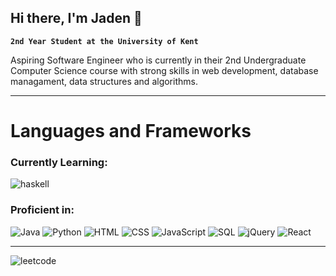 ## Hi there, I'm Jaden 👋

**`2nd Year Student at the University of Kent`**

Aspiring Software Engineer who is currently in their 2nd Undergraduate Computer Science course with strong skills in web development, database managament, data structures and algorithms.

---

<h1>Languages and Frameworks</h1>

<h3>Currently Learning:</h3>
<p>
  <img alt="haskell" src="https://img.shields.io/badge/haskell-5D4F85?logo=haskell&logoColor=white&style=for-the-badge"/>
</p>

<h3>Proficient in:</h3>
<p>
  <img alt="Java" src="https://img.shields.io/badge/Java-000000?logo=OpenJDK&logoColor=white&style=for-the-badge"/>
  <img alt="Python" src="https://img.shields.io/badge/Python-3776AB?logo=Python&logoColor=white&style=for-the-badge"/>
  <img alt="HTML" src="https://img.shields.io/badge/HTML-E34F26?logo=HTML5&logoColor=white&style=for-the-badge"/>
  <img alt="CSS" src="https://img.shields.io/badge/CSS-663399?logo=CSS&logoColor=white&style=for-the-badge"/>
  <img alt="JavaScript" src="https://img.shields.io/badge/JavaScript-F7DF1E?logo=JavaScript&logoColor=white&style=for-the-badge"/>
  <img alt="SQL" src="https://img.shields.io/badge/MySQL-4479A1?logo=MySQL&logoColor=white&style=for-the-badge"/>
  <img alt="jQuery" src="https://img.shields.io/badge/jQuery-0769AD?logo=jQuery&logoColor=white&style=for-the-badge"/>
  <img alt="React" src="https://img.shields.io/badge/React-61DAFB?logo=react&logoColor=white&style=for-the-badge"/>
</p>

---

![leetcode](https://leetcard.jacoblin.cool/jaden_toon?theme=dark&font=Reenie%20Beanie&ext=activity)
